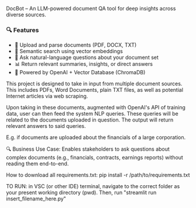 DocBot – An LLM-powered document QA tool for deep insights across diverse sources.

### 🔍 Features

- 📄 Upload and parse documents (PDF, DOCX, TXT)
- 🤖 Semantic search using vector embeddings
- 💬 Ask natural-language questions about your document set
- 📊 Return relevant summaries, insights, or direct answers
- 🧠 Powered by OpenAI + Vector Database (ChromaDB)

This project is designed to take in input from multiple document sources.
This includes PDFs, Word Documents, plain TXT files, as well as potential Internet articles via web scraping.

Upon taking in these documents, augmented with OpenAI's API of training data, user can then feed the system NLP queries.
These queries will be related to the documents uploaded in question. The output will return relevant answers to said queries.

E.g. if documents are uploaded about the financials of a large corporation.

🔍 Business Use Case: Enables stakeholders to ask questions about complex documents (e.g., financials, contracts, earnings reports) without reading them end-to-end.

How to download all requirements.txt:
pip install -r /path/to/requirements.txt

TO RUN: in VSC (or other IDE) terminal, navigate to the correct folder as your present working directory (pwd).
Then, run "streamlit run insert_filename_here.py"
